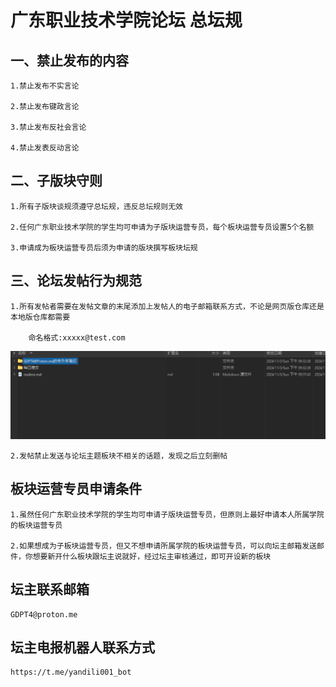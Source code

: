 # 广东职业技术学院论坛 总坛规

## 一、禁止发布的内容

    1.禁止发布不实言论
    
    2.禁止发布键政言论

    3.禁止发布反社会言论

    4.禁止发表反动言论

## 二、子版块守则

    1.所有子版块谈规须遵守总坛规，违反总坛规则无效

    2.任何广东职业技术学院的学生均可申请为子版块运营专员，每个板块运营专员设置5个名额

    3.申请成为板块运营专员后须为申请的版块撰写板块坛规

## 三、论坛发帖行为规范

    1.所有发帖者需要在发帖文章的末尾添加上发帖人的电子邮箱联系方式，不论是网页版仓库还是本地版仓库都需要

        命名格式:xxxxx@test.com

![image](/picture/总坛规专属/1.png)

    2.发帖禁止发送与论坛主题板块不相关的话题，发现之后立刻删帖

## 板块运营专员申请条件

    1.虽然任何广东职业技术学院的学生均可申请子版块运营专员，但原则上最好申请本人所属学院的板块运营专员

    2.如果想成为子板块运营专员，但又不想申请所属学院的板块运营专员，可以向坛主邮箱发送邮件，你想要新开什么板块跟坛主说就好，经过坛主审核通过，即可开设新的板块

## 坛主联系邮箱

    GDPT4@proton.me

## 坛主电报机器人联系方式

    https://t.me/yandili001_bot